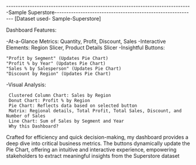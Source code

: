 -------------------------------------------------------------------------------Sample Superstore------------------------------------------------------------
[Dataset used- Sample-Superstore]

Dashboard Features:

-At-a-Glance Metrics: Quantity, Profit, Discount, Sales
-Interactive Elements: Region Slicer, Product Details Slicer
-Insightful Buttons:

    "Profit by Segment" (Updates Pie Chart)
    "Profit % by Year" (Updates Pie Chart)
    "Sales % by Salesperson" (Updates Pie Chart)
    "Discount by Region" (Updates Pie Chart)
    
-Visual Analysis:

     Clustered Column Chart: Sales by Region
     Donut Chart: Profit % by Region
     Pie Chart: Reflects data based on selected button
     Matrix: Regional details, Total Profit, Total Sales, Discount, and Number of Sales
     Line Chart: Sum of Sales by Segment and Year
     Why this Dashboard?
     
Crafted for efficiency and quick decision-making, my dashboard provides a deep dive into critical business metrics. The buttons dynamically update the Pie Chart, offering an intuitive and interactive experience, empowering stakeholders to extract meaningful insights from the Superstore dataset
